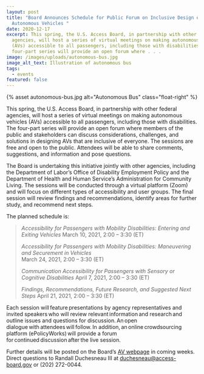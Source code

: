 ```yaml
---
layout: post
title: "Board Announces Schedule for Public Forum on Inclusive Design of
  Autonomous Vehicles "
date: 2020-12-17
excerpt: This spring, the U.S. Access Board, in partnership with other federal
  agencies, will host a series of virtual meetings on making autonomous vehicles
  (AVs) accessible to all passengers, including those with disabilities. The
  four-part series will provide an open forum where . . .
image: /images/uploads/autonomous-bus.jpg
image_alt_text: Illustration of autonomous bus
tags:
  - events
featured: false
---
```

{% asset autonomous-bus.jpg alt="Autonomous Bus" class="float-right" %}

This spring, the U.S. Access Board, in partnership with other federal agencies, will host a series of virtual meetings on making autonomous vehicles (AVs) accessible to all passengers, including those with disabilities. The four-part series will provide an open forum where members of the public and stakeholders can discuss considerations, challenges, and solutions in designing AVs that are inclusive of everyone. The sessions are free and open to the public.  Attendees will be able to share comments, suggestions, and information and pose questions. 

The Board is undertaking this initiative jointly with other agencies, including the Department of Labor’s Office of Disability Employment Policy and the Department of Health and Human Service’s Administration for Community Living. The sessions will be conducted through a virtual platform (Zoom) and will focus on different types of accessibility and user groups. The final session will review findings and recommendations, identify areas for further study, and recommend next steps.  

The planned schedule is: 

> *Accessibility for Passengers with Mobility Disabilities: Entering and Exiting Vehicles* 
> March 10, 2021, 2:00 – 3:30 (ET) 
>
> *Accessibility for Passengers with Mobility Disabilities: Maneuvering and Securement in Vehicles*\
> March 24, 2021, 2:00 – 3:30 (ET) 
>
> *Communication Accessibility for Passengers with Sensory or Cognitive Disabilities* 
> April 7, 2021, 2:00 – 3:30 (ET) 
>
> *Findings, Recommendations, Future Research, and Suggested Next Steps* 
> April 21, 2021, 2:00 – 3:30 (ET) 

Each session will feature presentations by agency representatives and invited speakers who will review relevant information and research and outline issues and questions for discussion. An open dialogue with attendees will follow. In addition, an online crowdsourcing platform (ePolicyWorks) will provide a forum for continued discussion after the live session.  

Further details will be posted on the Board’s [AV webpage](https://www.access-board.gov/av/) in coming weeks. Direct questions to Randall Duchesneau III at [duchesneau@access-board.gov](duchesneau@access-board.gov) or (202) 272-0044.
